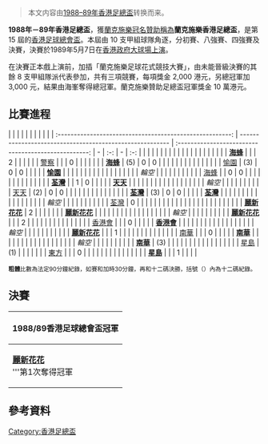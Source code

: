 > 本文内容由[1988–89年香港足總盃](https://zh.wikipedia.org/wiki/1988–89年香港足總盃)转换而来。


**1988年－89年香港足總盃**，獲[蘭克施樂冠名贊助稱為](../Page/施乐.md "wikilink")**蘭克施樂香港足總盃**，是第 15 屆的[香港足球總會盃](https://zh.wikipedia.org/wiki/香港足球總會盃 "wikilink")。本屆由 10 支甲組球隊角逐，分初賽、八強賽、四強賽及決賽，決賽於1989年5月7日在[香港政府大球場上演](../Page/香港大球場.md "wikilink")。

在決賽正本戲上演前，加插「蘭克施樂足球花式競技大賽」，由未能晉級決賽的其餘 8 支甲組隊派代表參加，共有三項競賽，每項獎金 2,000 港元，另總冠軍加 3,000 元，結果由海峯奪得總冠軍。蘭克施樂贊助足總盃冠軍獎金 10 萬港元。

## 比賽進程

|  |                                                          |                                                          |                                                      |   |   |   |  |
|  | :------------------------------------------------------: | -------------------------------------------------------- | :--------------------------------------------------: | - | :-: | - | :-: |
|  |                                                          |                                                          |                                                      |   |   |   |  |
|  |                                                          |                                                          |                                                      |   |   |   |  |
|  | **[海蜂](https://zh.wikipedia.org/wiki/海蜂足球隊 "wikilink")** |                                                          |                                                      | 2 |   |   |  |
|  |            [警察](../Page/警察足球隊.md "wikilink")             |                                                          |                                                      | 0 |   |   |  |
|  |                                                          | **[海蜂](https://zh.wikipedia.org/wiki/海蜂足球隊 "wikilink")** |                         (5)                          | 0 | 0 |   |  |
|  |                                                          |                                                          |                                                      |   |   |   |  |
|  |                                                          | [愉園](../Page/愉園體育會.md "wikilink")                        |                         (3)                          | 0 | 0 |   |  |
|  |          **[愉園](../Page/愉園體育會.md "wikilink")**           |                                                          |                                                      |   |   |   |  |
|  |                                                          |                                                          |                                                      |   |   |   |  |
|  |                           *輪空*                           |                                                          |                                                      |   |   |   |  |
|  |                                                          |                                                          | [海蜂](https://zh.wikipedia.org/wiki/海蜂足球隊 "wikilink") |   | 0 | 0 |  |
|  |                                                          |                                                          |                                                      |   |   |   |  |
|  |                                                          | **[荃灣](../Page/荃灣足球會.md "wikilink")**                    |                                                      | 1 | 0 |   |  |
|  | **[天天](https://zh.wikipedia.org/wiki/天天足球隊 "wikilink")** |                                                          |                                                      |   |   |   |  |
|  |                                                          |                                                          |                                                      |   |   |   |  |
|  |                           *輪空*                           |                                                          |                                                      |   |   |   |  |
|  |                                                          | [天天](https://zh.wikipedia.org/wiki/天天足球隊 "wikilink")     |                         (2)                          | 0 | 0 |   |  |
|  |                                                          |                                                          |                                                      |   |   |   |  |
|  |                                                          | **[荃灣](../Page/荃灣足球會.md "wikilink")**                    |                         (3)                          | 0 | 0 |   |  |
|  |          **[荃灣](../Page/荃灣足球會.md "wikilink")**           |                                                          |                                                      |   |   |   |  |
|  |                                                          |                                                          |                                                      |   |   |   |  |
|  |                           *輪空*                           |                                                          |                                                      |   |   |   |  |
|  |                                                          |                                                          |          [荃灣](../Page/荃灣足球會.md "wikilink")           | 0 |   |   |  |
|  |                                                          |                                                          |                                                      |   |   |   |  |
|  |                                                          |                                                          |                                                      |   |   |   |  |
|  |                                                          | **[麗新花花](../Page/花花足球會.md "wikilink")**                  |                          2                           |   |   |   |  |
|  |         **[麗新花花](../Page/花花足球會.md "wikilink")**          |                                                          |                                                      |   |   |   |  |
|  |                                                          |                                                          |                                                      |   |   |   |  |
|  |                           *輪空*                           |                                                          |                                                      |   |   |   |  |
|  |                                                          | **[麗新花花](../Page/花花足球會.md "wikilink")**                  |                                                      |   | 2 |   |  |
|  |                                                          |                                                          |                                                      |   |   |   |  |
|  |                                                          | [香港會](../Page/香港足球會.md "wikilink")                       |                                                      |   | 0 |   |  |
|  |          **[香港會](../Page/香港足球會.md "wikilink")**          |                                                          |                                                      |   |   |   |  |
|  |                                                          |                                                          |                                                      |   |   |   |  |
|  |                           *輪空*                           |                                                          |                                                      |   |   |   |  |
|  |                                                          |                                                          |       **[麗新花花](../Page/花花足球會.md "wikilink")**        |   |   | 1 |  |
|  |                                                          |                                                          |                                                      |   |   |   |  |
|  |                                                          | [南華](https://zh.wikipedia.org/wiki/南華足球隊 "wikilink")     |                                                      |   | 0 |   |  |
|  | **[南華](https://zh.wikipedia.org/wiki/南華足球隊 "wikilink")** |                                                          |                                                      |   |   |   |  |
|  |                                                          |                                                          |                                                      |   |   |   |  |
|  |                           *輪空*                           |                                                          |                                                      |   |   |   |  |
|  |                                                          | **[南華](https://zh.wikipedia.org/wiki/南華足球隊 "wikilink")** |                         (3)                          |   |   |   |  |
|  |                                                          |                                                          |                                                      |   |   |   |  |
|  |                                                          | [星島](../Page/星島體育會.md "wikilink")                        |                         (1)                          |   |   |   |  |
|  |            [東方](../Page/東方足球隊.md "wikilink")             |                                                          |                                                      | 0 |   |   |  |
|  |                                                          |                                                          |                                                      |   |   |   |  |
|  |          **[星島](../Page/星島體育會.md "wikilink")**           |                                                          |                                                      | 1 |   |   |  |

<small>**粗體**比數為法定90分鐘紀錄，如賽和加時30分鐘，再和十二碼決勝，括號（）內為十二碼紀錄。</small>

## 決賽

<table>
<thead>
<tr class="header">
<th><p>1988/89香港足球總會盃冠軍</p></th>
</tr>
</thead>
<tbody>
<tr class="odd">
<td><p><strong><a href="../Page/花花足球會.md" title="wikilink">麗新花花</a></strong><br />
'''第1次奪得冠軍</p></td>
</tr>
</tbody>
</table>

## 參考資料

[Category:香港足總盃](https://zh.wikipedia.org/wiki/Category:香港足總盃 "wikilink")